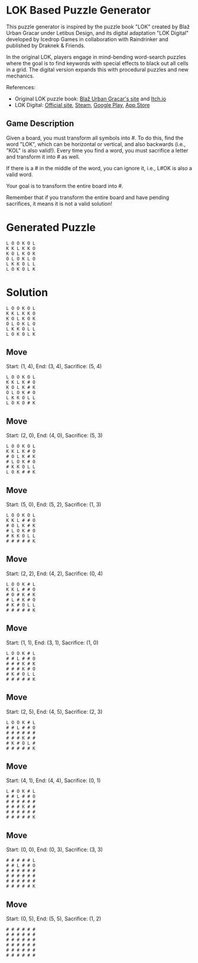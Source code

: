 # LOK Based Puzzle Generator

This puzzle generator is inspired by the puzzle book "LOK" created by Blaž Urban Gracar under Letibus Design, and its digital adaptation "LOK Digital" developed by Icedrop Games in collaboration with Raindrinker and published by Draknek & Friends.

In the original LOK, players engage in mind-bending word-search puzzles where the goal is to find keywords with special effects to black out all cells in a grid. The digital version expands this with procedural puzzles and new mechanics.

References:
- Original LOK puzzle book: [Blaž Urban Gracar's site](https://www.blazgracar.com/lok) and [Itch.io](https://letibus.itch.io/lok)
- LOK Digital: [Official site](https://lok-digital.com/), [Steam](https://store.steampowered.com/app/2207440/LOK_Digital/), [Google Play](https://play.google.com/store/apps/details?id=com.IcedropGames.LOK), [App Store](https://apps.apple.com/us/app/lok-digital/id6476513210)

## Game Description

Given a board, you must transform all symbols into #. To do this, find the word "LOK", which can be horizontal or vertical, and also backwards (i.e., "KOL" is also valid!). Every time you find a word, you must sacrifice a letter and transform it into # as well.

If there is a # in the middle of the word, you can ignore it, i.e., L#OK is also a valid word.

Your goal is to transform the entire board into #.

Remember that if you transform the entire board and have pending sacrifices, it means it is not a valid solution!

# Generated Puzzle

```
L O O K O L
K K L K K O
K O L K O K
O L O K L O
L K K O L L
L O K O L K
```

# Solution

```
L O O K O L
K K L K K O
K O L K O K
O L O K L O
L K K O L L
L O K O L K
```

## Move

Start: (1, 4), End: (3, 4), Sacrifice: (5, 4)

```
L O O K O L
K K L K # O
K O L K # K
O L O K # O
L K K O L L
L O K O # K
```

## Move

Start: (2, 0), End: (4, 0), Sacrifice: (5, 3)

```
L O O K O L
K K L K # O
# O L K # K
# L O K # O
# K K O L L
L O K # # K
```

## Move

Start: (5, 0), End: (5, 2), Sacrifice: (1, 3)

```
L O O K O L
K K L # # O
# O L K # K
# L O K # O
# K K O L L
# # # # # K
```

## Move

Start: (2, 2), End: (4, 2), Sacrifice: (0, 4)

```
L O O K # L
K K L # # O
# O # K # K
# L # K # O
# K # O L L
# # # # # K
```

## Move

Start: (1, 1), End: (3, 1), Sacrifice: (1, 0)

```
L O O K # L
# # L # # O
# # # K # K
# # # K # O
# K # O L L
# # # # # K
```

## Move

Start: (2, 5), End: (4, 5), Sacrifice: (2, 3)

```
L O O K # L
# # L # # O
# # # # # #
# # # K # #
# K # O L #
# # # # # K
```

## Move

Start: (4, 1), End: (4, 4), Sacrifice: (0, 1)

```
L # O K # L
# # L # # O
# # # # # #
# # # K # #
# # # # # #
# # # # # K
```

## Move

Start: (0, 0), End: (0, 3), Sacrifice: (3, 3)

```
# # # # # L
# # L # # O
# # # # # #
# # # # # #
# # # # # #
# # # # # K
```

## Move

Start: (0, 5), End: (5, 5), Sacrifice: (1, 2)

```
# # # # # #
# # # # # #
# # # # # #
# # # # # #
# # # # # #
# # # # # #
```

